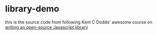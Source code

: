 # library-demo

this is the source code from following Kent C Dodds' awesome course on [writing an open-source Javascript library](https://egghead.io/courses/how-to-write-an-open-source-javascript-library)
